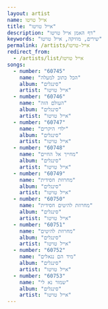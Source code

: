 ```yaml
---
layout: artist
name: אייל טויטו
title: "אייל טויטו"
description: "דף האמן אייל טויטו"
keywords: "שירים, מוזיקה, אייל טויטו"
permalink: /artists/אייל-טויטו
redirect_from:
  - /artists/list/אייל טויטו
songs:
  - number: "60745"
    name: "הכל כתוב למעלה"
    album: "סינגלים"
    artist: "אייל טויטו"
  - number: "60746"
    name: "העולם הזה"
    album: "סינגלים"
    artist: "אייל טויטו"
  - number: "60747"
    name: "ילדי היקרים"
    album: "סינגלים"
    artist: "אייל טויטו"
  - number: "60748"
    name: "מחייך אל החיים"
    album: "סינגלים"
    artist: "אייל טויטו"
  - number: "60749"
    name: "מחרוזת חסידית"
    album: "סינגלים"
    artist: "אייל טויטו"
  - number: "60750"
    name: "מחרוזת להיטים חסידית"
    album: "סינגלים"
    artist: "אייל טויטו"
  - number: "60751"
    name: "מחרוזת להיטים"
    album: "סינגלים"
    artist: "אייל טויטו"
  - number: "60752"
    name: "מיד הם נגאלים"
    album: "סינגלים"
    artist: "אייל טויטו"
  - number: "60753"
    name: "שמור נא לי"
    album: "סינגלים"
    artist: "אייל טויטו"
---
```

